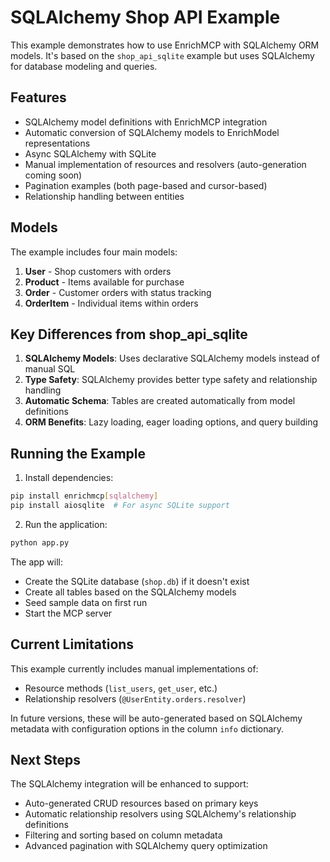 # SQLAlchemy Shop API Example

This example demonstrates how to use EnrichMCP with SQLAlchemy ORM models. It's based on the `shop_api_sqlite` example but uses SQLAlchemy for database modeling and queries.

## Features

- SQLAlchemy model definitions with EnrichMCP integration
- Automatic conversion of SQLAlchemy models to EnrichModel representations
- Async SQLAlchemy with SQLite
- Manual implementation of resources and resolvers (auto-generation coming soon)
- Pagination examples (both page-based and cursor-based)
- Relationship handling between entities

## Models

The example includes four main models:

1. **User** - Shop customers with orders
2. **Product** - Items available for purchase
3. **Order** - Customer orders with status tracking
4. **OrderItem** - Individual items within orders

## Key Differences from shop_api_sqlite

1. **SQLAlchemy Models**: Uses declarative SQLAlchemy models instead of manual SQL
2. **Type Safety**: SQLAlchemy provides better type safety and relationship handling
3. **Automatic Schema**: Tables are created automatically from model definitions
4. **ORM Benefits**: Lazy loading, eager loading options, and query building

## Running the Example

1. Install dependencies:
```bash
pip install enrichmcp[sqlalchemy]
pip install aiosqlite  # For async SQLite support
```

2. Run the application:
```bash
python app.py
```

The app will:
- Create the SQLite database (`shop.db`) if it doesn't exist
- Create all tables based on the SQLAlchemy models
- Seed sample data on first run
- Start the MCP server

## Current Limitations

This example currently includes manual implementations of:
- Resource methods (`list_users`, `get_user`, etc.)
- Relationship resolvers (`@UserEntity.orders.resolver`)

In future versions, these will be auto-generated based on SQLAlchemy metadata with configuration options in the column `info` dictionary.

## Next Steps

The SQLAlchemy integration will be enhanced to support:
- Auto-generated CRUD resources based on primary keys
- Automatic relationship resolvers using SQLAlchemy's relationship definitions
- Filtering and sorting based on column metadata
- Advanced pagination with SQLAlchemy query optimization
